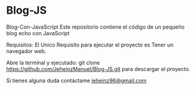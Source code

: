 # Blog-JS
Blog-Con-JavaScript
Este repositorio contiene el código de un pequeño blog echo con JavaScript

Requisitos: El Unico Requisito para ejecutar el proyecto es Tener un navegador web.

Abre la terminal y ejecutado: git clone https://github.com/JeheinzManuel/Blog-JS.git para descargar el proyecto.

Si tienes alguna duda contáctame jeheinz96@gmail.com
